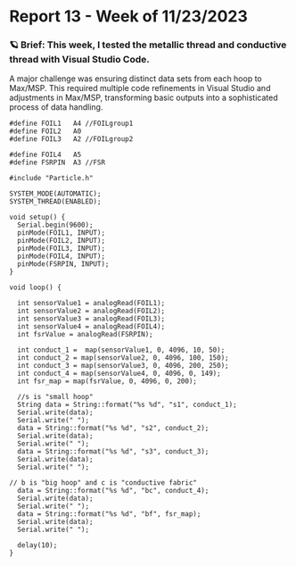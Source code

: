 # Report 13 - Week of 11/23/2023 
### 🪐 Brief: This week, I tested the metallic thread and conductive thread with Visual Studio Code. ###
> 
A major challenge was ensuring distinct data sets from each hoop to Max/MSP. This required multiple code refinements in Visual Studio and adjustments in Max/MSP, transforming basic outputs into a sophisticated process of data handling.

```
#define FOIL1   A4 //FOILgroup1
#define FOIL2   A0
#define FOIL3   A2 //FOILgroup2

#define FOIL4   A5
#define FSRPIN  A3 //FSR

#include "Particle.h"

SYSTEM_MODE(AUTOMATIC);
SYSTEM_THREAD(ENABLED);

void setup() {
  Serial.begin(9600);
  pinMode(FOIL1, INPUT);
  pinMode(FOIL2, INPUT);
  pinMode(FOIL3, INPUT);
  pinMode(FOIL4, INPUT);
  pinMode(FSRPIN, INPUT); 
}

void loop() {

  int sensorValue1 = analogRead(FOIL1);
  int sensorValue2 = analogRead(FOIL2);
  int sensorValue3 = analogRead(FOIL3);
  int sensorValue4 = analogRead(FOIL4);
  int fsrValue = analogRead(FSRPIN);

  int conduct_1 =  map(sensorValue1, 0, 4096, 10, 50);
  int conduct_2 = map(sensorValue2, 0, 4096, 100, 150);
  int conduct_3 = map(sensorValue3, 0, 4096, 200, 250);
  int conduct_4 = map(sensorValue4, 0, 4096, 0, 149);
  int fsr_map = map(fsrValue, 0, 4096, 0, 200);

  //s is "small hoop"
  String data = String::format("%s %d", "s1", conduct_1);
  Serial.write(data);
  Serial.write(" ");
  data = String::format("%s %d", "s2", conduct_2);
  Serial.write(data);
  Serial.write(" ");
  data = String::format("%s %d", "s3", conduct_3);
  Serial.write(data);
  Serial.write(" ");
  
// b is "big hoop" and c is "conductive fabric"
  data = String::format("%s %d", "bc", conduct_4);
  Serial.write(data);
  Serial.write(" ");
  data = String::format("%s %d", "bf", fsr_map);
  Serial.write(data);
  Serial.write(" ");

  delay(10);
}
```
